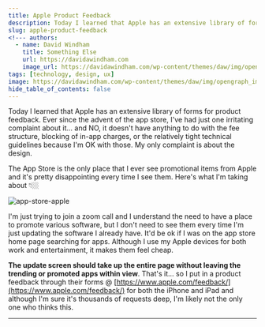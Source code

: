 ```yaml
---
title: Apple Product Feedback
description: Today I learned that Apple has an extensive library of forms for product feedback.
slug: apple-product-feedback
<!--- authors:
  - name: David Windham
    title: Something Else
    url: https://davidawindham.com
    image_url: https://davidawindham.com/wp-content/themes/daw/img/opengraph_image.jpg -->
tags: [technology, design, ux]
image: https://davidawindham.com/wp-content/themes/daw/img/opengraph_image.jpg
hide_table_of_contents: false
---
```


Today I learned that Apple has an extensive library of forms for product feedback. Ever since the advent of the app store, I've had just one irritating complaint about it... and NO, it doesn't have anything to do with the fee structure, blocking of in-app charges, or the relatively tight technical guidelines because I'm OK with those. My only complaint is about the design.

<!--truncate-->

The App Store is the only place that I ever see promotional items from Apple and it's pretty disappointing every time I see them. Here's what I'm taking about 👇🏼

![app-store-apple](/img/apple-app-store.jpg)

I'm just trying to join a zoom call and I understand the need to have a place to promote various software, but I don't need to see them every time I'm just updating the software I already have. It'd be ok if I was on the app store home page searching for apps. Although I use my Apple devices for both work and entertainment, it makes them feel cheap. 

**The update screen should take up the entire page without leaving the trending or promoted apps within view**. That's it... so I put in a product feedback through their forms @ [https://www.apple.com/feedback/](https://www.apple.com/feedback/) for both the iPhone and iPad and although I'm sure it's thousands of requests deep, I'm likely not the only one who thinks this.

---
